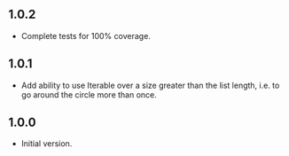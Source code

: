 ## 1.0.2

- Complete tests for 100% coverage.

## 1.0.1

- Add ability to use Iterable over a size greater than the list length, i.e. to go around the circle more than once.

## 1.0.0

- Initial version.
